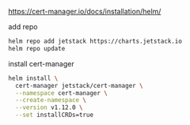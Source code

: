 https://cert-manager.io/docs/installation/helm/

add repo
```bash
helm repo add jetstack https://charts.jetstack.io
helm repo update
```

install cert-manager
```bash
helm install \
  cert-manager jetstack/cert-manager \
  --namespace cert-manager \
  --create-namespace \
  --version v1.12.0 \
  --set installCRDs=true
```

